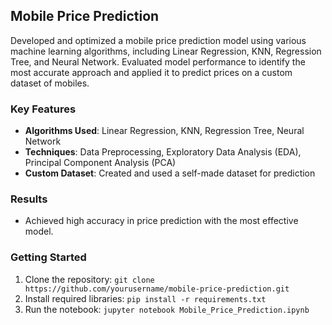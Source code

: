 ## Mobile Price Prediction

Developed and optimized a mobile price prediction model using various machine learning algorithms, including Linear Regression, KNN, Regression Tree, and Neural Network. Evaluated model performance to identify the most accurate approach and applied it to predict prices on a custom dataset of mobiles.

### Key Features

- **Algorithms Used**: Linear Regression, KNN, Regression Tree, Neural Network
- **Techniques**: Data Preprocessing, Exploratory Data Analysis (EDA), Principal Component Analysis (PCA)
- **Custom Dataset**: Created and used a self-made dataset for prediction

### Results

- Achieved high accuracy in price prediction with the most effective model.

### Getting Started

1. Clone the repository: `git clone https://github.com/yourusername/mobile-price-prediction.git`
2. Install required libraries: `pip install -r requirements.txt`
3. Run the notebook: `jupyter notebook Mobile_Price_Prediction.ipynb`
